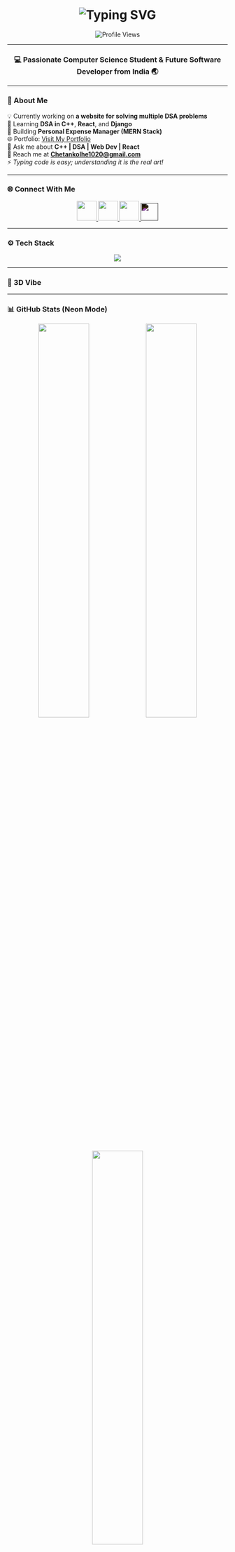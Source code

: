 <!-- 💀 DARK MODE | MODERN | NEON AESTHETIC -->

<h1 align="center">
  <img src="https://readme-typing-svg.herokuapp.com?font=Fira+Code&size=28&duration=2500&pause=1000&color=00F7FF&center=true&vCenter=true&width=500&lines=Hey+There+👋;I'm+Chetan+Kolhe!;Software+Developer+%7C+DSA+Enthusiast+%7C+Learner" alt="Typing SVG" />
</h1>

<p align="center">
  <img src="https://komarev.com/ghpvc/?username=chetankolheai&label=Profile+Views&color=00ffee&style=flat-square" alt="Profile Views" />
</p>

---

<h3 align="center">💻 Passionate Computer Science Student & Future Software Developer from India 🌏</h3>

---

### 🧠 About Me  
💡 Currently working on **a website for solving multiple DSA problems**  
🚀 Learning **DSA in C++**, **React**, and **Django**  
🧩 Building **Personal Expense Manager (MERN Stack)**  
🌐 Portfolio: [Visit My Portfolio](https://chetankolhe10.netlify.app)  
💬 Ask me about **C++ | DSA | Web Dev | React**  
📩 Reach me at **Chetankolhe1020@gmail.com**  
⚡ *Typing code is easy; understanding it is the real art!*  

---

### 🌐 Connect With Me  
<p align="center">
  <a href="https://linkedin.com/in/chetan-kolhe-3b9757290" target="_blank">
    <img src="https://skillicons.dev/icons?i=linkedin" width="45" height="45" />
  </a>
  <a href="https://fb.com/chetan.kolhe.5074" target="_blank">
    <img src="https://skillicons.dev/icons?i=facebook" width="45" height="45" />
  </a>
  <a href="https://instagram.com/____chetan_____10" target="_blank">
    <img src="https://skillicons.dev/icons?i=instagram" width="45" height="45" />
  </a>
  <a href="https://www.leetcode.com/chetankolheam" target="_blank">
    <img src="https://cdn.jsdelivr.net/npm/simple-icons@v3/icons/leetcode.svg" width="40" height="40" style="filter: invert(1);" />
  </a>
</p>

---

### ⚙️ Tech Stack  
<p align="center">
  <img src="https://skillicons.dev/icons?i=cpp,python,java,html,css,javascript,react,nodejs,express,mongodb,mysql,git,github,bootstrap,arduino,photoshop" />
</p>

---

### 🎨 3D Vibe  
<p align="center">
  <spline-viewer url="https://prod.spline.design/TGEd9dsC3qSvZjZw/scene.splinecode"></spline-viewer>
</p>

---

### 📊 GitHub Stats (Neon Mode)
<p align="center">
  <img width="48%" src="https://github-readme-stats.vercel.app/api?username=chetankolheai&show_icons=true&theme=tokyonight&hide_border=true" />
  <img width="48%" src="https://github-readme-streak-stats.herokuapp.com/?user=chetankolheai&theme=tokyonight&hide_border=true" />
</p>

<p align="center">
  <img width="48%" src="https://github-readme-stats.vercel.app/api/top-langs?username=chetankolheai&layout=compact&theme=tokyonight&hide_border=true" />
</p>

---

<h3 align="center">🔥 "Code. Create. Conquer." 🔥</h3>

<p align="center">
  <img src="https://github.com/DenverCoder1/readme-typing-svg/raw/master/demo/profile-3d-contrib/profile-night-green.svg" />
</p>
